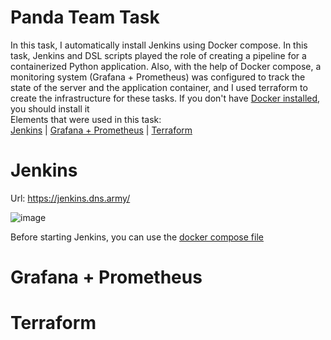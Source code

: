 # Panda Team Task

In this task, I automatically install Jenkins using Docker compose. In this task, Jenkins and DSL scripts played the role of creating a pipeline for a containerized Python application. Also, with the help of Docker compose, a monitoring system (Grafana + Prometheus) was configured to track the state of the server and the application container, and I used terraform to create the infrastructure for these tasks. If you don't have [Docker installed](https://docs.docker.com/engine/install/ubuntu/), you should install it<br> Elements that were used in this task:<br>
[Jenkins](#Jenkins) | [Grafana + Prometheus](#Grafana+Prometheus) | [Terraform](#Terraform)

# <a name="Jenkins">Jenkins</a>
Url: https://jenkins.dns.army/

![image](https://github.com/user-attachments/assets/e939a4b1-aed6-469b-885c-3e49eeb26071)

Before starting Jenkins, you can use the [docker compose file](https://github.com/BohdanHavran/pandateam-task/blob/infrastructure/jenkins/docker-compose.yml)

# <a name="Grafana+Prometheus">Grafana + Prometheus</a>

# <a name="Terraform">Terraform</a>